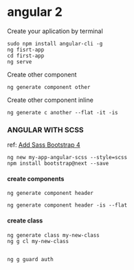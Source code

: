 # angular 2

Create your aplication by terminal

	sudo npm install angular-cli -g
	ng fisrt-app
	cd first-app
	ng serve

Create other component

	ng generate component other

Create other component inline

	ng generate c another --flat -it -is


### ANGULAR WITH SCSS
ref: [Add Sass Bootstrap 4](https://github.com/angular/angular-cli/wiki/stories-include-bootstrap)

	ng new my-app-angular-scss --style=scss
	npm install bootstrap@next --save


#### create components

	ng generate component header

	ng generate component header -is --flat

#### create class

	ng generate class my-new-class
	ng g cl my-new-class


	ng g guard auth